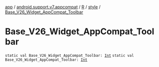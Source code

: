 [app](../../../index.md) / [android.support.v7.appcompat](../../index.md) / [R](../index.md) / [style](index.md) / [Base_V26_Widget_AppCompat_Toolbar](./-base_-v26_-widget_-app-compat_-toolbar.md)

# Base_V26_Widget_AppCompat_Toolbar

`static val Base_V26_Widget_AppCompat_Toolbar: `[`Int`](https://kotlinlang.org/api/latest/jvm/stdlib/kotlin/-int/index.html)
`static val Base_V26_Widget_AppCompat_Toolbar: `[`Int`](https://kotlinlang.org/api/latest/jvm/stdlib/kotlin/-int/index.html)